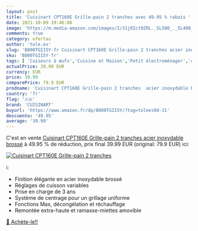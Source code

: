 ```yaml
---
layout: post
title: 'Cuisinart CPT160E Grille-pain 2 tranches avec 49.95 % rabais '
date: 2021-10-09 19:46:08
image: 'https://m.media-amazon.com/images/I/31j0Ict0ZRL._SL500_._SL400_.jpg'
comments: true
category: ofertas
author: 'tole.es'
slug: 'B000TGII5Y-fr Cuisinart CPT160E Grille-pain 2 tranches acier inoxydable...'
sku: 'B000TGII5Y-fr'
tags: [ 'Cuiseurs à œufs','Cuisine et Maison','Petit électroménager','cuisinart', ]
actualPrice: 39.99 EUR
currency: EUR
price: 39.99
comparePrice: 79.9 EUR
prodname: 'Cuisinart CPT160E Grille-pain 2 tranches  acier inoxydable brossé'
country: 'fr'
flag: '🇫🇷'
brand: 'CUISINART'
buyurl: 'https://www.amazon.fr/dp/B000TGII5Y/?tag=tolees0d-21'
descuento: '49.95'
average: '39.99'
---
```


C'est en vente [Cuisinart CPT160E Grille-pain 2 tranches  acier inoxydable brossé](https://www.amazon.fr/dp/B000TGII5Y/?tag=tolees0d-21)  à  49.95 % de réduction, prix final  39.99 EUR (original: 79.9 EUR) ici:

[![Cuisinart CPT160E Grille-pain 2 tranches](https://m.media-amazon.com/images/I/31j0Ict0ZRL._SL500_._SL400_.jpg)](https://www.amazon.fr/dp/B000TGII5Y/?tag=tolees0d-21)

ℹ️:

- Finition élégante en acier inoxydable brossé
- Réglages de cuisson variables
- Prise en charge de 3 ans
- Système de centrage pour un grillage uniforme
- Fonctions Max, décongélation et réchauffage
- Remontée extra-haute et ramasse-miettes amovible

[🛒 Achète-le!!](https://www.amazon.fr/dp/B000TGII5Y/?tag=tolees0d-21)
